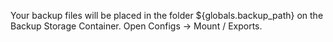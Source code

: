 Your backup files will be placed in the folder ${globals.backup_path} on the Backup Storage Container.
Open Configs -> Mount / Exports.  
